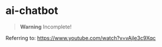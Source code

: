 # ai-chatbot

> **Warning**
> Incomplete!

Referring to: https://www.youtube.com/watch?v=vAjle3c9Xqc
